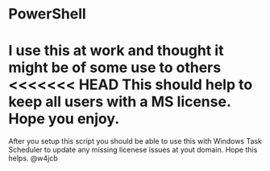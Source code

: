# PowerShell
I use this at work and thought it might be of some use to others
<<<<<<< HEAD
This should help to keep all users with a MS license.
Hope you enjoy.
=======
After you setup this script you should be able to use this with Windows Task Scheduler to update any missing licenese issues at yout domain.
Hope this helps.
@w4jcb




